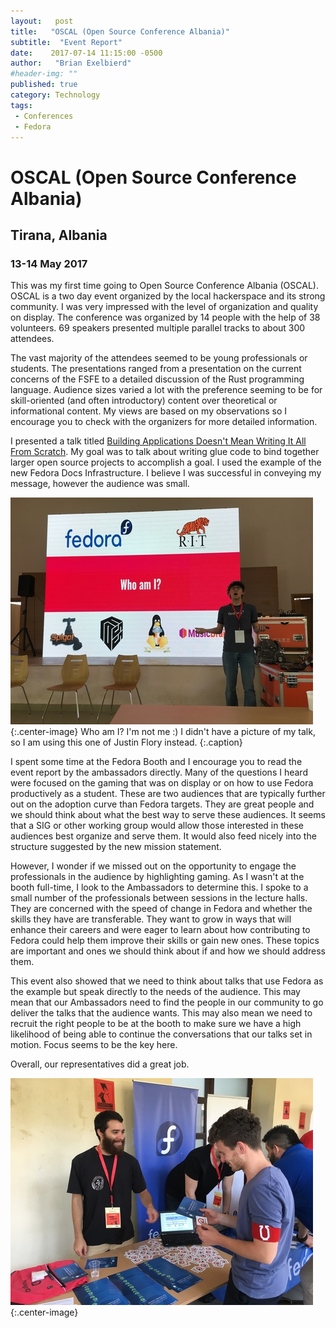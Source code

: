 ```yaml
---
layout:   post
title:   "OSCAL (Open Source Conference Albania)"
subtitle:  "Event Report"
date:    2017-07-14 11:15:00 -0500
author:   "Brian Exelbierd"
#header-img: ""
published: true
category: Technology
tags:
 - Conferences
 - Fedora
---
```


# OSCAL (Open Source Conference Albania)

## Tirana, Albania

### 13-14 May 2017

This was my first time going to Open Source Conference Albania (OSCAL).  OSCAL is a two day event organized by the local hackerspace and its strong community.  I was very impressed with the level of organization and quality on display.  The conference was organized by 14 people with the help of 38 volunteers.  69 speakers presented multiple parallel tracks to about 300 attendees.

The vast majority of the attendees seemed to be young professionals or students.  The presentations ranged from a presentation on the current concerns of the FSFE to a detailed discussion of the Rust programming language.  Audience sizes varied a lot with the preference seeming to be for skill-oriented (and often introductory) content over theoretical or informational content.  My views are based on my observations so I encourage you to check with the organizers for more detailed information.

I presented a talk titled [Building Applications Doesn't Mean Writing It All From Scratch](/talks/OSCAL.2017.Dont.Write.It.All/).  My goal was to talk about writing glue code to bind together larger open source projects to accomplish a goal.  I used the example of the new Fedora Docs Infrastructure.  I believe I was successful in conveying my message, however the audience was small.

![This isn't me :)](/img/2017/oscal-jwf.jpg){:.center-image}
Who am I? I'm not me :) I didn't have a picture of my talk, so I am using this one of Justin Flory instead.
{:.caption}

I spent some time at the Fedora Booth and I encourage you to read the event report by the ambassadors directly.  Many of the questions I heard were focused on the gaming that was on display or on how to use Fedora productively as a student.  These are two audiences that are typically further out on the adoption curve than Fedora targets.  They are great people and we should think about what the best way to serve these audiences.  It seems that a SIG or other working group would allow those interested in these audiences best organize and serve them.  It would also feed nicely into the structure suggested by the new mission statement.

However, I wonder if we missed out on the opportunity to engage the professionals in the audience by highlighting gaming.  As I wasn't at the booth full-time, I look to the Ambassadors to determine this.  I spoke to a small number of the professionals between sessions in the lecture halls.  They are concerned with the speed of change in Fedora and whether the skills they have are transferable.  They want to grow in ways that will enhance their careers and were eager to learn about how contributing to Fedora could help them improve their skills or gain new ones.  These topics are important and ones we should think about if and how we should address them.

This event also showed that we need to think about talks that use Fedora as the example but speak directly to the needs of the audience.  This may mean that our Ambassadors need to find the people in our community to go deliver the talks that the audience wants.  This may also mean we need to recruit the right people to be at the booth to make sure we have a high likelihood of being able to continue the conversations that our talks set in motion. Focus seems to be the key here.

Overall, our representatives did a great job.

![The Booth](/img/2017/oscal-booth.jpg){:.center-image}
